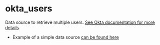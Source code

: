 # okta_users

Data source to retrieve multiple users. [See Okta documentation for more details](https://developer.okta.com/docs/api/resources/users).

- Example of a simple data source [can be found here](./basic.tf)
